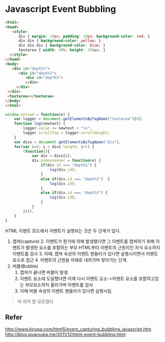 # Javascript Event Bubbling

```html
<html>
<head>
   <style>
      div { margin: 10px; padding: 10px; background-color: red; }
      div div { background-color: yellow; } 
      div div div { background-color: blue; }
      textarea { width: 90%; height: 200px; }
  </style>
</head>
<body>
   <div id="depth1">
      <div id="depth2">
         <div id="depth3">
         </div>
     </div>
 </div>
 <textarea></textarea>
</body>
</html> 
```

```javascript
window.onload = function(e) {
    var logger = document.getElementsByTagName("textarea")[0];
    function log(newtext) {
        logger.value += newtext + "\n";
        logger.scrollTop = logger.scrollHeight; 
    }
    var divs = document.getElementsByTagName("div");
    for(var i=0; i < divs.length; i++) {
        (function(){
            var div = divs[i];
            div.onmouseover = function(e) {
                if(div.id === "depth1") {
                    log(div.id);
                }
                else if(div.id === "depth2")  {                    
                    log(div.id);
                }
                else if(div.id === "depth3") {
                    log(div.id);
                }
            }
        })();
    }
}
```

HTML 이벤트 모드에서 이벤트가 실행되는 것은 두 단계가 있다.
1. 캡쳐(capture)
    2. 이벤트가 뭔가에 의해 발생했다면 그 이벤트를 캡쳐하기 위해 이벤트가 발생한 요소를 포함하는 부모 HTML부터 이벤트의 근원지인 자식 요소까지 이벤트를 검사
    3. 이때, 캡쳐 속성의 이벤트 핸들러가 있다면 실행시키면서 이벤트 요소로 접근
    4. 이벤트의 근원을 아래로 내려가며 찾아가는 단계.
2. 버블(Bubble)
    1. 캡쳐가 끝나면 버블이 발생.
    2. 이벤트 요소에 도달했다면 이제 다시 이벤트 요소->이벤트 요소를 포함하고있는 부모요소까지 올라가며 이벤트를 검사
    3. 이때 버블 속성의 이벤트 핸들러가 있다면 실행시킴.

> 아 아직 잘 모르겠다

> 
## Refer
http://www.kirupa.com/html5/event_capturing_bubbling_javascript.htm
http://blog.javarouka.me/2011/12/html-event-bubbling.html
